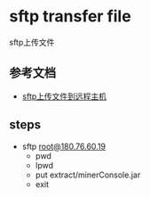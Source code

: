 # sftp transfer file

sftp上传文件

## 参考文档

* [sftp上传文件到远程主机](https://blog.csdn.net/baidu_24256693/article/details/79843318)

## steps

* sftp root@180.76.60.19
  * pwd
  * lpwd
  * put extract/minerConsole.jar
  * exit
